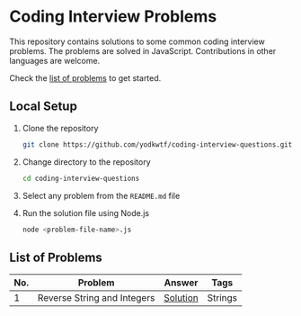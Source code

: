 # Coding Interview Problems

This repository contains solutions to some common coding interview problems. The problems are solved in JavaScript. Contributions in other languages are welcome.

Check the [list of problems](#list-of-problems) to get started.

## Local Setup

1. Clone the repository

   ```bash
   git clone https://github.com/yodkwtf/coding-interview-questions.git
   ```

2. Change directory to the repository

   ```bash
   cd coding-interview-questions
   ```

3. Select any problem from the `README.md` file

4. Run the solution file using Node.js

   ```bash
   node <problem-file-name>.js
   ```

## List of Problems

| No. | Problem                     | Answer                                                         | Tags    |
| --- | --------------------------- | -------------------------------------------------------------- | ------- |
| 1   | Reverse String and Integers | [Solution](./problems/01-reverse-string-and-integers/index.js) | Strings |
